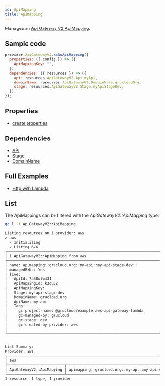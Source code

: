 ```yaml
---
id: ApiMapping
title: ApiMapping
---
```


Manages an [Api Gateway V2 ApiMapping](https://console.aws.amazon.com/apigateway/main/apis).

## Sample code

```js
provider.ApiGatewayV2.makeApiMapping({
  properties: ({ config }) => ({
    ApiMappingKey: "",
  }),
  dependencies: ({ resources }) => ({
    api: resources.ApiGatewayV2.Api.myApi,
    domainName: resources.ApiGatewayV2.DomainName.grucloudOrg,
    stage: resources.ApiGatewayV2.Stage.myApiStageDev,
  }),
});
```

## Properties

- [create properties](https://docs.aws.amazon.com/AWSJavaScriptSDK/latest/AWS/ApiGatewayV2.html#createApiMapping-property)

## Dependencies

- [API](./Api.md)
- [Stage](./Stage.md)
- [DomainName](./DomainName.md)

## Full Examples

- [Http with Lambda](https://github.com/grucloud/grucloud/tree/main/examples/aws/api-gateway-v2/http-lambda)

## List

The ApiMappings can be filtered with the _ApiGatewayV2::ApiMapping_ type:

```sh
gc l -t ApiGatewayV2::ApiMapping
```

```txt
Listing resources on 1 provider: aws
✓ aws
  ✓ Initialising
  ✓ Listing 6/6
┌────────────────────────────────────────────────────────────────────────────────────┐
│ 1 ApiGatewayV2::ApiMapping from aws                                                │
├────────────────────────────────────────────────────────────────────────────────────┤
│ name: apimapping::grucloud.org::my-api::my-api-stage-dev::                         │
│ managedByUs: Yes                                                                   │
│ live:                                                                              │
│   ApiId: 7a38wlw431                                                                │
│   ApiMappingId: k2qu32                                                             │
│   ApiMappingKey:                                                                   │
│   Stage: my-api-stage-dev                                                          │
│   DomainName: grucloud.org                                                         │
│   ApiName: my-api                                                                  │
│   Tags:                                                                            │
│     gc-project-name: @grucloud/example-aws-api-gateway-lambda                      │
│     gc-managed-by: grucloud                                                        │
│     gc-stage: dev                                                                  │
│     gc-created-by-provider: aws                                                    │
│                                                                                    │
└────────────────────────────────────────────────────────────────────────────────────┘


List Summary:
Provider: aws
┌───────────────────────────────────────────────────────────────────────────────────┐
│ aws                                                                               │
├──────────────────────────┬────────────────────────────────────────────────────────┤
│ ApiGatewayV2::ApiMapping │ apimapping::grucloud.org::my-api::my-api-stage-dev::   │
└──────────────────────────┴────────────────────────────────────────────────────────┘
1 resource, 1 type, 1 provider

```
